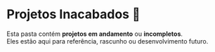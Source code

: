 # Projetos Inacabados 🚧

Esta pasta contém **projetos em andamento** ou **incompletos**.  
Eles estão aqui para referência, rascunho ou desenvolvimento futuro.

